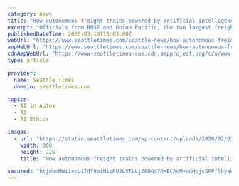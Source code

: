 ```yaml
---
category: news
title: "How autonomous freight trains powered by artificial intelligence could come to a railroad near you"
excerpt: "Officials from BNSF and Union Pacific, the two largest freight railroads in the Pacific Northwest, declined to comment about their interest in driverless trains. Michael Rush, senior vice president for safety and operations at the Association of American Railroads, said the industry is embracing technology like artificial intelligence but that ..."
publishedDateTime: 2020-03-10T13:03:00Z
webUrl: "https://www.seattletimes.com/seattle-news/how-autonomous-freight-trains-powered-by-artificial-intelligence-could-come-to-a-railroad-near-you/"
ampWebUrl: "https://www.seattletimes.com/seattle-news/how-autonomous-freight-trains-powered-by-artificial-intelligence-could-come-to-a-railroad-near-you/?amp=1"
cdnAmpWebUrl: "https://www-seattletimes-com.cdn.ampproject.org/c/s/www.seattletimes.com/seattle-news/how-autonomous-freight-trains-powered-by-artificial-intelligence-could-come-to-a-railroad-near-you/?amp=1"
type: article

provider:
  name: Seattle Times
  domain: seattletimes.com

topics:
  - AI in Autos
  - AI
  - AI Ethics

images:
  - url: "https://static.seattletimes.com/wp-content/uploads/2020/02/02182020_train_083439-300x225.jpg"
    width: 300
    height: 225
    title: "How autonomous freight trains powered by artificial intelligence could come to a railroad near you"

secured: "htjdwcMWi1+cUiTdY9oiNizRU2LVTLLjZ8O0o7R+ECAoM+adHpjcSFPflbyeWZyjyn/zap62lHdP5bgdKaZ9y3ZpYnj9yatSA5iDV4YHzn8V1D7cCQtKGuUKlsi0tqodaTFuHaus9acPqXre0RMebgisSE2InpnTJ169MPnk11kFkTfcTeZjMwIWH+rpU+M+1wOnwzITOzZD8dgL9PGK7/CyxUzQ1mYdfRG+U+nJnK1tb9b+55N2pgG8I4AP6/NjW6lKLUj1B4nolx5+3h79vFSIJLltFv/InkmyGoVPrN9eRZY0xTgFiyzuVYC+y+v/;Weuw/t/NlkX+otPaUl5hPg=="
---
```


